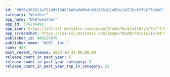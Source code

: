 ```yaml
---
id: "0036c369911a751dd9f34070a54d4dbdc9013d31024654c1d71bcb7fb2f7e8e0"
category: "Weather"
app_name: "WSBTweather"
app_id: 376234491
app_icon: https://is1-ssl.mzstatic.com/image/thumb/Purple116/v4/7b/ff/86/7bff8604-8110-2f5c-5022-d6c85c32130c/AppIcon-1x_U007emarketing-0-4-0-85-220.jpeg/1024x1024bb.png
app_screenshot: https://is1-ssl.mzstatic.com/image/thumb/Purple113/v4/5d/26/de/5d26debd-7559-07a0-52de-888743ebad9d/pr_source.png/1242x2688bb.png
publisher_id: 449154970
publisher_name: "WSBT, Inc."
rank: 408
most_recent_release: 2023-10-31 00:00:00
release_count_in_past_year: 5
release_count_in_past_year_category: 8
release_count_in_past_year_top_in_category: 23
---
```

